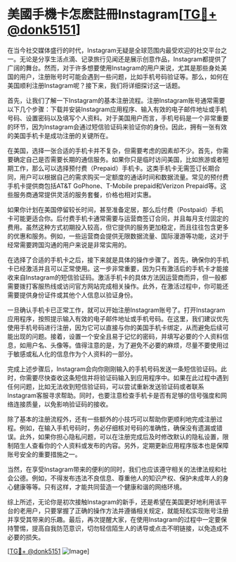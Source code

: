 # 美國手機卡怎麽註冊Instagram[[TG💪+ @donk5151](https://t.me/s/donk5151)]

在当今社交媒体盛行的时代，Instagram无疑是全球范围内最受欢迎的社交平台之一。无论是分享生活点滴、记录旅行见闻还是展示创意作品，Instagram都提供了广阔的舞台。然而，对于许多想要使用Instagram的用户来说，尤其是那些身处美国的用户，注册账号时可能会遇到一些问题，比如手机号码验证等。那么，如何在美国顺利注册Instagram呢？接下来，我们将详细探讨这一话题。

首先，让我们了解一下Instagram的基本注册流程。注册Instagram账号通常需要以下几个步骤：下载并安装Instagram应用程序、输入有效的电子邮件地址或手机号码、设置密码以及填写个人资料。对于美国用户而言，手机号码是一个非常重要的环节，因为Instagram会通过短信验证码来验证你的身份。因此，拥有一张有效的美国手机卡是成功注册的关键所在。

在美国，选择一张合适的手机卡并不复杂，但需要考虑的因素却不少。首先，你需要确定自己是否需要长期的通信服务。如果你只是临时访问美国，比如旅游或者短期工作，那么可以选择预付费（Prepaid）手机卡。这类手机卡无需签订长期合同，用户可以根据自己的需求购买一定额度的通话时间和数据流量。常见的预付费手机卡提供商包括AT&T GoPhone、T-Mobile prepaid和Verizon Prepaid等。这些服务商通常提供灵活的服务套餐，价格也相对实惠。

如果你计划在美国停留较长时间，甚至准备定居，那么后付费（Postpaid）手机卡可能更适合你。后付费手机卡通常需要与运营商签订合同，并且每月支付固定的费用。虽然这种方式初期投入较高，但它提供的服务更加稳定，而且往往包含更多的优惠和服务。例如，一些运营商会提供无限数据流量、国际漫游等功能，这对于经常需要跨国沟通的用户来说是非常实用的。

在选择了合适的手机卡之后，接下来就是具体的操作步骤了。首先，确保你的手机卡已经激活并且可以正常使用。这一步非常重要，因为只有激活后的手机卡才能接收来自Instagram的短信验证码。激活手机卡的具体方法因运营商而异，但一般都需要拨打客服热线或访问官方网站完成相关操作。此外，在激活过程中，你可能还需要提供身份证件或其他个人信息以验证身份。

一旦确认手机卡已正常工作，就可以开始注册Instagram账号了。打开Instagram应用程序，按照提示输入有效的电子邮件地址或手机号码。在这里，我们建议优先使用手机号码进行注册，因为它可以直接与你的美国手机卡绑定，从而避免后续可能出现的问题。接着，设置一个安全且易于记忆的密码，并填写必要的个人资料信息，如用户名、头像等。值得注意的是，为了避免不必要的麻烦，尽量不要使用过于敏感或私人化的信息作为个人资料的一部分。

完成上述步骤后，Instagram会向你刚刚输入的手机号码发送一条短信验证码。此时，你需要尽快查收这条短信并将验证码输入到应用程序中。如果在此过程中遇到任何问题，比如无法收到短信验证码，可以尝试重新发送验证码或者联系Instagram客服寻求帮助。同时，也要注意检查手机卡是否有足够的信号强度和网络连接质量，以免影响验证码的接收。

除了基本的注册流程外，还有一些额外的小技巧可以帮助你更顺利地完成注册过程。例如，在输入手机号码时，务必仔细核对号码的准确性，确保没有遗漏或错误。此外，如果你担心隐私问题，可以在注册完成后及时修改默认的隐私设置，限制陌生人查看你的个人资料或发布的内容。另外，定期更新应用程序版本也是保障账号安全的重要措施之一。

当然，在享受Instagram带来的便利的同时，我们也应该遵守相关的法律法规和社会公德。例如，不得发布违法不良信息、尊重他人的知识产权、保护未成年人的身心健康等等。只有这样，才能共同营造一个健康和谐的网络环境。

综上所述，无论你是初次接触Instagram的新手，还是希望在美国更好地利用该平台的老用户，只要掌握了正确的操作方法并遵循相关规定，就能轻松实现账号注册并享受其带来的乐趣。最后，再次提醒大家，在使用Instagram的过程中一定要保持警惕，提高自我防范意识，切勿轻信陌生人的诱导或点击不明链接，以免造成不必要的损失。

[[TG💪+ @donk5151](https://t.me/s/donk5151) ![Image](https://i.postimg.cc/rwNCRYN7/Snipaste-2025-04-30-17-27-05.png)]